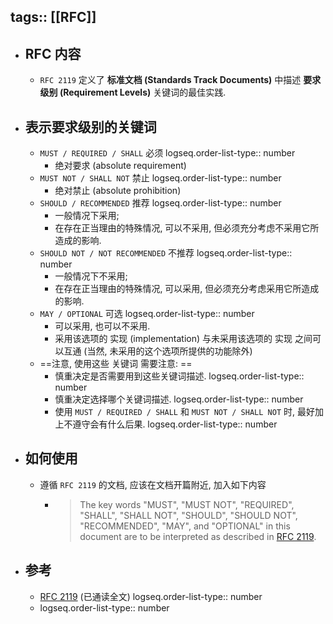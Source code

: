 tags:: [[RFC]]
---

- ## RFC 内容
	- `RFC 2119` 定义了 **标准文档 (Standards Track Documents)** 中描述 **要求级别 (Requirement Levels)** 关键词的最佳实践.
- ## 表示要求级别的关键词
	- `MUST / REQUIRED / SHALL` 必须
	  logseq.order-list-type:: number
		- 绝对要求 (absolute requirement)
	- `MUST NOT / SHALL NOT` 禁止
	  logseq.order-list-type:: number
		- 绝对禁止 (absolute prohibition)
	- `SHOULD / RECOMMENDED` 推荐
	  logseq.order-list-type:: number
		- 一般情况下采用;
		- 在存在正当理由的特殊情况, 可以不采用, 但必须充分考虑不采用它所造成的影响.
	- `SHOULD NOT / NOT RECOMMENDED` 不推荐
	  logseq.order-list-type:: number
		- 一般情况下不采用;
		- 在存在正当理由的特殊情况, 可以采用, 但必须充分考虑采用它所造成的影响.
	- `MAY / OPTIONAL` 可选
	  logseq.order-list-type:: number
		- 可以采用, 也可以不采用.
		- 采用该选项的 实现  (implementation) 与未采用该选项的 实现 之间可以互通 (当然, 未采用的这个选项所提供的功能除外)
	- ==注意, 使用这些 关键词 需要注意: ==
		- 慎重决定是否需要用到这些关键词描述.
		  logseq.order-list-type:: number
		- 慎重决定选择哪个关键词描述.
		  logseq.order-list-type:: number
		- 使用 `MUST / REQUIRED / SHALL`  和 `MUST NOT / SHALL NOT` 时, 最好加上不遵守会有什么后果.
		  logseq.order-list-type:: number
- ## 如何使用
	- 遵循 `RFC 2119` 的文档, 应该在文档开篇附近, 加入如下内容
		- > The key words "MUST", "MUST NOT", "REQUIRED", "SHALL", "SHALL NOT", "SHOULD", "SHOULD NOT", "RECOMMENDED",  "MAY", and "OPTIONAL" in this document are to be interpreted as described in [RFC 2119](https://datatracker.ietf.org/doc/html/rfc2119).
- ## 参考
	- [RFC 2119](https://datatracker.ietf.org/doc/html/rfc2119) (已通读全文)
	  logseq.order-list-type:: number
	- logseq.order-list-type:: number